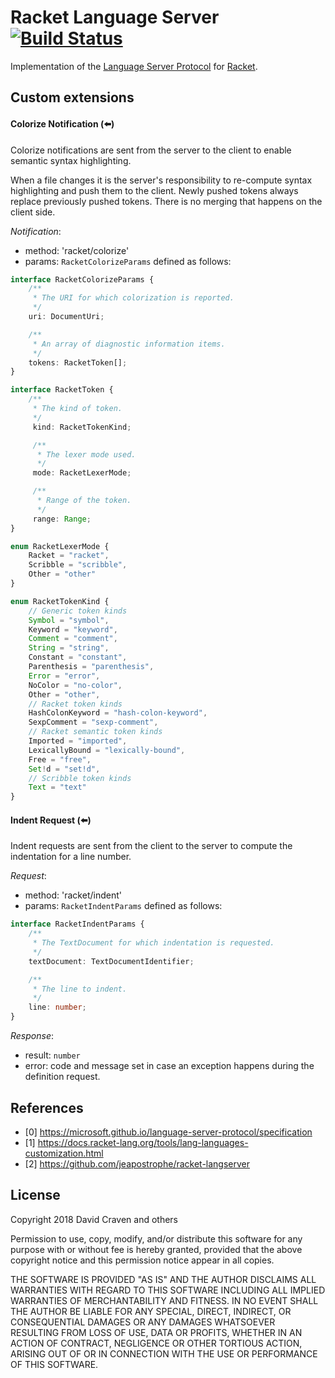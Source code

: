 # Racket Language Server [![Build Status](https://travis-ci.org/theia-ide/racket-language-server.svg?branch=master)](https://travis-ci.org/theia-ide/racket-language-server)

Implementation of the
[Language Server Protocol](https://microsoft.github.io/language-server-protocol/specification)
for [Racket](https://racket-lang.org/).

## Custom extensions
#### <a name="racket_colorize" class="anchor"></a>Colorize Notification (:arrow_left:)

Colorize notifications are sent from the server to the client to enable semantic
syntax highlighting.

When a file changes it is the server's responsibility to re-compute syntax
highlighting and push them to the client. Newly pushed tokens always replace
previously pushed tokens. There is no merging that happens on the client side.

_Notification_:
* method: 'racket/colorize'
* params: `RacketColorizeParams` defined as follows:

```typescript
interface RacketColorizeParams {
	/**
	 * The URI for which colorization is reported.
	 */
	uri: DocumentUri;

	/**
	 * An array of diagnostic information items.
	 */
	tokens: RacketToken[];
}

interface RacketToken {
    /**
     * The kind of token.
     */
     kind: RacketTokenKind;

     /**
      * The lexer mode used.
      */
     mode: RacketLexerMode;

     /**
      * Range of the token.
      */
     range: Range;
}

enum RacketLexerMode {
    Racket = "racket",
    Scribble = "scribble",
    Other = "other"
}

enum RacketTokenKind {
    // Generic token kinds
    Symbol = "symbol",
    Keyword = "keyword",
    Comment = "comment",
    String = "string",
    Constant = "constant",
    Parenthesis = "parenthesis",
    Error = "error",
    NoColor = "no-color",
    Other = "other",
    // Racket token kinds
    HashColonKeyword = "hash-colon-keyword",
    SexpComment = "sexp-comment",
    // Racket semantic token kinds
    Imported = "imported",
    LexicallyBound = "lexically-bound",
    Free = "free",
    Set!d = "set!d",
    // Scribble token kinds
    Text = "text"
}
```

#### <a name="racket_indent" class="anchor"></a>Indent Request (:arrow_left:)

Indent requests are sent from the client to the server to compute the
indentation for a line number.

_Request_:
* method: 'racket/indent'
* params: `RacketIndentParams` defined as follows:

```typescript
interface RacketIndentParams {
	/**
	 * The TextDocument for which indentation is requested.
	 */
	textDocument: TextDocumentIdentifier;

	/**
	 * The line to indent.
	 */
	line: number;
}
```

_Response_:
* result: `number`
* error: code and message set in case an exception happens during the definition request.

## References
- [0] https://microsoft.github.io/language-server-protocol/specification
- [1] https://docs.racket-lang.org/tools/lang-languages-customization.html
- [2] https://github.com/jeapostrophe/racket-langserver

## License
Copyright 2018 David Craven and others

Permission to use, copy, modify, and/or distribute this software for any purpose
with or without fee is hereby granted, provided that the above copyright notice
and this permission notice appear in all copies.

THE SOFTWARE IS PROVIDED "AS IS" AND THE AUTHOR DISCLAIMS ALL WARRANTIES WITH
REGARD TO THIS SOFTWARE INCLUDING ALL IMPLIED WARRANTIES OF MERCHANTABILITY AND
FITNESS. IN NO EVENT SHALL THE AUTHOR BE LIABLE FOR ANY SPECIAL, DIRECT,
INDIRECT, OR CONSEQUENTIAL DAMAGES OR ANY DAMAGES WHATSOEVER RESULTING FROM LOSS
OF USE, DATA OR PROFITS, WHETHER IN AN ACTION OF CONTRACT, NEGLIGENCE OR OTHER
TORTIOUS ACTION, ARISING OUT OF OR IN CONNECTION WITH THE USE OR PERFORMANCE OF
THIS SOFTWARE.
